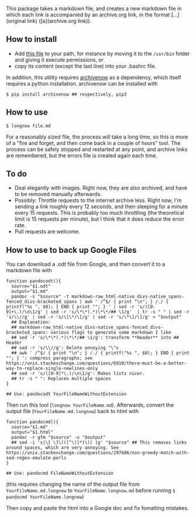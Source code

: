 This package takes a markdown file, and creates a new markdown file in which each link is accompanied by an archive.org link, in the format [...](original link) ([a](archive.org link)).

## How to install
- Add [this file](https://github.com/NunoSempere/longNowForMd/blob/master/longnow) to your path, for instance by moving it to the `/usr/bin` folder and giving it execute permissions, or
- copy its content (except the last line) into your .bashrc file.

In addition, this utility requires [archivenow](https://github.com/oduwsdl/archivenow) as a dependency, which itself requires a python installation. archivenow can be installed with

```
$ pip install archivenow ## respectively, pip3
```

## How to use

```
$ longnow file.md
```

For a reasonably sized file, the process will take a long time, so this is more of a "fire and forget, and then come back in a couple of hours" tool. The process can be safely stopped and restarted at any point, and archive links are remembered, but the errors file is created again each time.

## To do
- Deal elegantly with images. Right now, they are also archived, and have to be removed manually afterwards.
- Possibly: Throttle requests to the internet archive less. Right now, I'm sending a link roughly every 12 seconds, and then sleeping for a minute every 15 requests. This is probably too much throttling (the theoretical limit is 15 requests per minute), but I think that it does reduce the error rate. 
- Pull requests are welcome.

## How to use to back up Google Files

You can download a .odt file from Google, and then convert it to a markdown file with 

```
function pandocodt(){
  source="$1.odt"
  output="$1.md"
  pandoc -s "$source" -t markdown-raw_html-native_divs-native_spans-fenced_divs-bracketed_spans | awk ' /^$/ { print "\n"; } /./ { printf("%s ", $0); } END { print ""; } ' | sed -r 's/([0-9]+\.)/\n\1/g' | sed -r 's/\*\*(.*)\*\*/## \1/g'  | tr -s " " | sed -r 's/\\//g' | sed -r 's/\[\*/\[/g' | sed -r 's/\*\]/\]/g' > "$output"
  ## Explanation: 
  ## markdown-raw_html-native_divs-native_spans-fenced_divs-bracketed_spans: various flags to generate some markdown I like
  ## sed -r 's/\*\*(.*)\*\*/## \1/g': transform **Header** into ## Header
  ## sed -r 's/\\//g': Delete annoying "\"s
  ## awk ' /^$/ { print "\n"; } /./ { printf("%s ", $0); } END { print ""; } ': compress paragraphs; see https://unix.stackexchange.com/questions/6910/there-must-be-a-better-way-to-replace-single-newlines-only
  ## sed -r 's/([0-9]*\.)/\n\1/g': Makes lists nicer.
  ## tr -s " ": Replaces multiple spaces
}

## Use: pandocodt YourFileNameWithoutExtension
```

Then run this tool (`longnow YourFileName.md`). Afterwards, convert the output file (`YourFileName.md.longnow`) back to html with 

```
function pandocmd(){
  source="$1.md"
  output="$1.html"
  pandoc -r gfm "$source" -o "$output"
  ## sed -i 's|\[ \]\(([^\)]*)\)| |g' "$source" ## This removes links around spaces, which are very annoying. See https://unix.stackexchange.com/questions/297686/non-greedy-match-with-sed-regex-emulate-perls
}

## Use: pandocmd FileNameWithoutExtension
```

(this requires changing the name of the output file from `YourFileName.md.longnow` to `YourFileName.longnow.md` before running `$ pandocmd YourFileName.longnow`)

Then copy and paste the html into a Google doc and fix fomatting mistakes.

